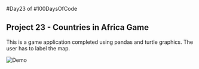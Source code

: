 #Day23 of #100DaysOfCode


## Project 23 - Countries in Africa Game
This is a game application completed using pandas and turtle graphics. The user has to label the map.

![Demo](https://github.com/A3AJAGBE/Countries-In-Africa-Game/blob/main/country_in_africa.gif)
